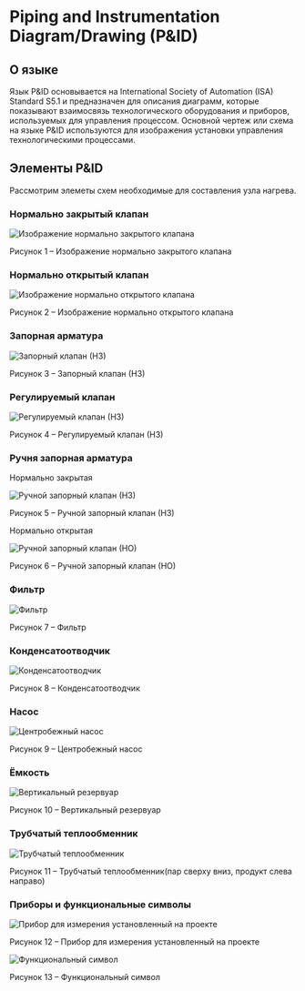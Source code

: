﻿# Piping and Instrumentation Diagram/Drawing (P&ID) #
## О языке ##

Язык P&ID основывается на International Society of Automation (ISA) Standard S5.1 и предназначен для описания диаграмм, которые показывают взаимосвязь технологического оборудования и приборов, используемых для управления процессом. 
Основной чертеж или схема на языке P&ID используются для изображения установки управления технологическими процессами.

## Элементы P&ID ##

Рассмотрим элеметы схем необходимые для составления узла нагрева.

### Нормально закрытый клапан ###

![Изображение нормально закрытого клапана](images/valve_NC.svg)  

Рисунок 1 –  Изображение нормально закрытого клапана

### Нормально открытый клапан ###

![Изображение нормально открытого клапана](images/valve_NO.svg)

Рисунок 2 – Изображение нормально открытого клапана

### Запорная арматура ###

![Запорный клапан (НЗ)](images/stop_valve(NC).svg)

Рисунок 3 – Запорный клапан (НЗ)

### Регулируемый клапан ###

![Регулируемый клапан (НЗ)](images/controllable_valve(NC).svg)

Рисунок 4 – Регулируемый клапан (НЗ)

### Ручня запорная арматура ### 

Нормально закрытая 

![Ручной запорный клапан (НЗ)](images/hand_valve(NC).svg)

Рисунок 5 – Ручной запорный клапан (НЗ)

Нормально открытая 

![Ручной запорный клапан (НО)](images/hand_valve(NO).svg)

Рисунок 6 – Ручной запорный клапан (НО)

### Фильтр ###  

![Фильтр](images/filter.svg)

Рисунок 7 – Фильтр

### Конденсатоотводчик ###  

![Конденсатоотводчик](images/steam_trap.svg)

Рисунок 8 – Конденсатоотводчик

### Насос ###

![Центробежный насос](images/centrifugal_pump.svg)

Рисунок 9 – Центробежный насос

### Ёмкость ###

![Вертикальный резервуар](images/vertical_vessel.svg)

Рисунок 10 – Вертикальный резервуар

### Трубчатый теплообменник ###

![Трубчатый теплообменник](images/heat_exchanger.svg)

Рисунок 11 – Трубчатый теплообменник(пар сверху вниз, продукт слева направо)

### Приборы и функциональные символы ###  

![Прибор для измерения установленный на проекте](images/indicator.svg)

Рисунок 12 – Прибор для измерения установленный на проекте

![Функциональный символ](images/function_symbol.svg)

Рисунок 13 – Функциональный символ